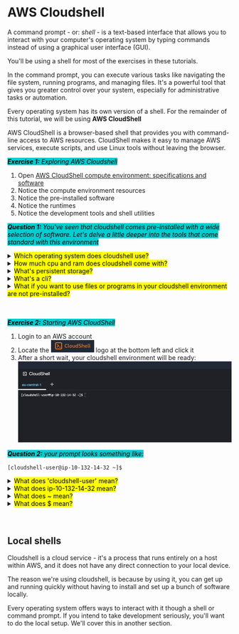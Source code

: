 
# AWS Cloudshell

A command prompt - or: *shell* - is a text-based interface that allows you to interact with your computer's operating system by typing commands instead of using a graphical user interface (GUI). 

You'll be using a shell for most of the exercises in these tutorials. 

In the command prompt, you can execute various tasks like navigating the file system, running programs, and managing files. It's a powerful tool that gives you greater control over your system, especially for administrative tasks or automation.

Every operating system has its own version of a shell. For the remainder of this tutorial, we will be using **AWS CloudShell**

AWS CloudShell is a browser-based shell that provides you with command-line access to AWS resources. CloudShell makes it easy to manage AWS services, execute scripts, and use Linux tools without leaving the browser.


<mark style="background: #00ced1!important">*__Exercise 1:__ Exploring AWS Cloudshell*</mark>

1. Open [AWS CloudShell compute environment: specifications and software](https://docs.aws.amazon.com/cloudshell/latest/userguide/vm-specs.html)
2. Notice the compute environment resources
3. Notice the pre-installed software
4. Notice the runtimes
5. Notice the development tools and shell utilities

<mark style="background: #00ced1!important">*__Question 1:__ You've seen that cloudshell comes pre-installed with a wide selection of software. Let's delve a little deeper into the tools that come standard with this environment*</mark>

<details>
<summary><mark>Which operating system does cloudshell use?</mark></summary>
<blockquote>
Cloudshell uses <a href="https://aws.amazon.com/linux/amazon-linux-2023/">Amazon linux 2023</a>. AL2023 is a linux distribution that is maintained by AWS to be secure and stable. For the intents of these tutorials, any linux distribution would do.
</blockquote>
</details>
<details>
<summary><mark>How much cpu and ram does cloudshell come with?</mark></summary>
<blockquote>
Cloudshell comes with 1vCPU and 2GB of RAM. This means it's well suited for small tasks, programs, scripting tasks etc, but not for anything heavy. </p>
If you want to run <a href="https://github.com/wojciech-graj/doom-ascii">doom-asci</a> on cloudshell, you technically can I guess ... but probably shouldn't :) 
</blockquote>
</details>
<details>
<summary><mark>What's persistent storage?</mark></summary>
<blockquote>
Persistent storage means: the files and programs you create and install will be there the next time you start your cloudshell environment in the same AWS account. 1GB is not a lot, but it's more than enough for the tasks you should be doing in cloudshell. </p>

It also means that cloudshell costs a little money, even when you're not actively using it. Because the storage is still being used regardless. If you're completely done with your cloudshell environment, or if you don't mind losing the data that is on there, please DELETE your environment. 

You can always start over fresh. 
</blockquote>
</details>
<details>
<summary><mark>What's a cli?</summary>
<blockquote>
CLI stands for command line interface. A lot of cloud platforms, operating systems and programs come with a cli. </p>
A CLI is a collection of small programs that you can run through a command line/shell to run and manipulate a service. </p>
For example: the AWS CLI lets you interact with all AWS services through the command line of your shell environment.
</blockquote> 
</details>
<details>
<summary><mark>What if you want to use files or programs in your cloudshell environment are not pre-installed?</summary>
<blockquote>
The simple answer is: you'll have to either install them, copy them or pull them into your environment. </p>

- For software, you can use the dnf package manager
- For source code, you can use git
- For data files, you can usually use either s3 or git</p>

We'll go into detail for all these options in later courses.
</blockquote> 
</details>

<br>
<br>


<mark style="background: #00ced1!important">*__Exercise 2:__ Starting AWS CloudShell*</mark>

1. Login to an AWS account
2. Locate the ![cloudshell](/img/cloudshell.png) logo at the bottom left and click it
3. After a short wait, your cloudshell environment will be ready:
![](img/cloudshell-prompt.png)

<mark style="background: #00ced1!important">*__Question 2:__ your prompt looks something like:*</mark>
```shell
[cloudshell-user@ip-10-132-14-32 ~]$
```
<details>
<summary><mark>What does 'cloudshell-user' mean?</mark></summary>
<blockquote>
cloudshell-user is name of your user in your cloudshell environment. It is automatically created for you, along with the rest of the cloudshell environment, when you started cloudshell.
</blockquote>
</details>
<details>
<summary><mark>What does ip-10-132-14-32 mean?</mark></summary>
<blockquote><p>This is the hostname of your cloudshell environment. Behind the scenes, what cloudshell actually is, is a small linux virtual machine, that is created and started for you when you use cloudshell. </p>
<p>For convenience, AWS chose to gave it a hostname that reflects its ip address. But the hostname could just as easily have been 'cloudshell-server'. </p>

If you guessed 'that is the ip address of my cloudshell environment', partial credit.  
</blockquote>
</details>
<details>
<summary><mark>What does ~ mean?</mark></summary>
<blockquote>
The spot of the ~ symbol, or: tilde, indicated in which folder you currently are within the linux file system. ~ is shorthand for your home directory. That might sound a little strange. We'll cover this in more detail in <a href="/01-basic-shell-commands.md">01-basic-shell-commands</a>.
</blockquote>
</details>
<details>
<summary><mark>What does $ mean?</mark></summary>
<blockquote>
This is simply an indication of a command prompt - a place where you can input and run commands on the host.
</blockquote>
</details>
<br>
<br>

## Local shells

Cloudshell is a cloud service - it's a process that runs entirely on a host within AWS, and it does not have any direct connection to your local device. 

The reason we're using cloudshell, is because by using it, you can get up and running quickly without having to install and set up a bunch of software locally. 

Every operating system offers ways to interact with it though a shell or command prompt. If you intend to take development seriously, you'll want to do the local setup. We'll cover this in another section. 

